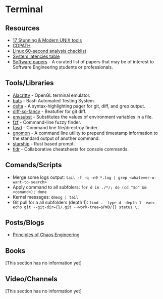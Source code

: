 # Terminal

## Resources

- [17 Stunning & Modern UNIX tools](https://thelicato.medium.com/17-stunning-modern-unix-tools-e32d4f0efb64)
- [CDPATH](https://linux.101hacks.com/cd-command/cdpath/)
- [Linux 60-second analysis checklist](https://netflixtechblog.com/linux-performance-analysis-in-60-000-milliseconds-accc10403c55)
- [System latencies table](https://gist.github.com/jboner/2841832)
- [Software papers](https://github.com/facundoolano/software-papers) - A curated list of papers that may be of interest to Software Engineering students or professionals.

## Tools/Libraries

- [Alacritty](https://github.com/alacritty/alacritty) - OpenGL terminal emulator.
- [bats](https://github.com/sstephenson/bats) - Bash Automated Testing System.
- [delta](https://github.com/dandavison/delta) - A syntax-highlighting pager for git, diff, and grep output.
- [diff-so-fancy](https://github.com/so-fancy/diff-so-fancy) - Beatufier for git diff.
- [envsubst](https://www.gnu.org/software/gettext/manual/html_node/envsubst-Invocation.html) - Substitutes the values of environment variables in a file.
- [fzf](https://github.com/junegunn/fzf) - Command-line fuzzy finder.
- [fasd](https://github.com/clvv/fasd) - Command line file/directroy finder.
- [gnomon](https://github.com/paypal/gnomon) - A command line utility to prepend timestamp information to the standard output of another command.
- [starship](https://github.com/starship/starship) - Rust based prompt.
- [tldr](https://github.com/tldr-pages/tldr) - Collaborative cheatsheets for console commands.

## Comands/Scripts

- Merge some logs output: `tail -f -q -n0 *.log | grep <whatever-u-want-to-search>`
- Apply command to all subfolers:  `for d in ./*/; do (cd "$d" && <comand>); done`
- Kernel messages: `dmesg | tail`
- Git pull for a all subfolders (depth 1): `find . -type d -depth 1 -exec echo git --git-dir={}/.git --work-tree=$PWD/{} status \;`

## Posts/Blogs

- [Principles of Chaos Engineering](https://principlesofchaos.org/)

## Books

[This section has no information yet]

## Video/Channels

[This section has no information yet]
